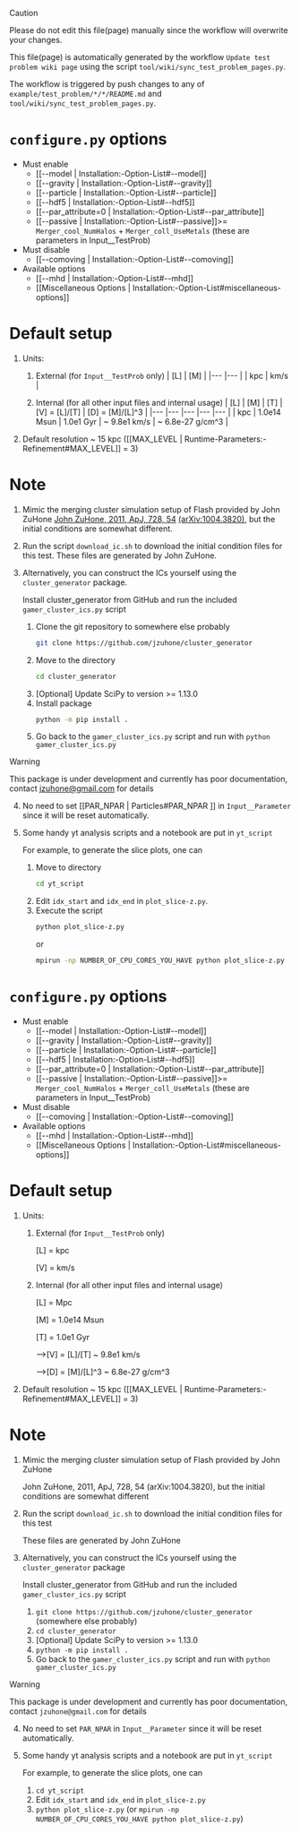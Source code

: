 > [!CAUTION]
> Please do not edit this file(page) manually since the workflow will overwrite your changes.
>
> This file(page) is automatically generated by the workflow `Update test problem wiki page` using the script `tool/wiki/sync_test_problem_pages.py`.
>
> The workflow is triggered by push changes to any of `example/test_problem/*/*/README.md` and `tool/wiki/sync_test_problem_pages.py`.


# `configure.py` options
- Must enable
   - [[--model | Installation:-Option-List#--model]]
   - [[--gravity | Installation:-Option-List#--gravity]]
   - [[--particle | Installation:-Option-List#--particle]]
   - [[--hdf5 | Installation:-Option-List#--hdf5]]
   - [[--par_attribute=0 | Installation:-Option-List#--par_attribute]]
   - [[--passive | Installation:-Option-List#--passive]]>= `Merger_cool_NumHalos` + `Merger_coll_UseMetals`
     (these are parameters in Input__TestProb)
- Must disable
   - [[--comoving | Installation:-Option-List#--comoving]]
- Available options
   - [[--mhd | Installation:-Option-List#--mhd]]
   - [[Miscellaneous Options | Installation:-Option-List#miscellaneous-options]]


# Default setup
1. Units:
   1. External (for `Input__TestProb` only)
      | [L] | [M]  |
      |---  |---   |
      | kpc | km/s |

   2. Internal (for all other input files and internal usage)
      | [L] | [M]         | [T]       | [V] = [L]/[T] | [D] = [M]/[L]^3  |
      |---  |---          |---        |---            |---               |
      | kpc | 1.0e14 Msun | 1.0e1 Gyr | ~ 9.8e1 km/s  | ~ 6.8e-27 g/cm^3 |

2. Default resolution ~ 15 kpc ([[MAX_LEVEL | Runtime-Parameters:-Refinement#MAX_LEVEL]] = 3)


# Note
1. Mimic the merging cluster simulation setup of Flash provided by John ZuHone
   [John ZuHone, 2011, ApJ, 728, 54](https://dx.doi.org/10.1088/0004-637X/728/1/54)
   [(arXiv:1004.3820)](https://arxiv.org/abs/1004.3820), but the initial conditions
   are somewhat different.

2. Run the script `download_ic.sh` to download the initial condition files for this test.
   These files are generated by John ZuHone.

3. Alternatively, you can construct the ICs yourself using the `cluster_generator` package.

   Install cluster_generator from GitHub and run the included `gamer_cluster_ics.py` script
   1. Clone the git repository to somewhere else probably
      ```bash
      git clone https://github.com/jzuhone/cluster_generator
      ```
   2. Move to the directory
      ```bash
      cd cluster_generator
      ```
   3. [Optional] Update SciPy to version >= 1.13.0
   4. Install package
      ```bash
      python -m pip install .
      ```
   5. Go back to the `gamer_cluster_ics.py` script and run with `python gamer_cluster_ics.py`

> [!WARNING]
> This package is under development and currently has poor documentation, contact [jzuhone@gmail.com](mailto:jzuhone@gmail.com) for details

4. No need to set [[PAR_NPAR | Particles#PAR_NPAR ]] in `Input__Parameter` since it will be reset automatically.

5. Some handy yt analysis scripts and a notebook are put in `yt_script`

   For example, to generate the slice plots, one can

   1. Move to directory
      ```bash
      cd yt_script
      ```
   2. Edit `idx_start` and `idx_end` in `plot_slice-z.py`.
   3. Execute the script
      ```bash
      python plot_slice-z.py
      ```
      or
      ```bash
      mpirun -np NUMBER_OF_CPU_CORES_YOU_HAVE python plot_slice-z.py
      ```
# `configure.py` options
- Must enable
   - [[--model | Installation:-Option-List#--model]]
   - [[--gravity | Installation:-Option-List#--gravity]]
   - [[--particle | Installation:-Option-List#--particle]]
   - [[--hdf5 | Installation:-Option-List#--hdf5]]
   - [[--par_attribute=0 | Installation:-Option-List#--par_attribute]]
   - [[--passive | Installation:-Option-List#--passive]]>= `Merger_cool_NumHalos` + `Merger_coll_UseMetals`
     (these are parameters in Input__TestProb)
- Must disable
   - [[--comoving | Installation:-Option-List#--comoving]]
- Available options
   - [[--mhd | Installation:-Option-List#--mhd]]
   - [[Miscellaneous Options | Installation:-Option-List#miscellaneous-options]]


# Default setup
1. Units:
   1. External (for `Input__TestProb` only)

      [L] = kpc

      [V] = km/s

   2. Internal (for all other input files and internal usage)

      [L] = Mpc

      [M] = 1.0e14 Msun

      [T] = 1.0e1 Gyr

      -->[V] = [L]/[T] ~ 9.8e1 km/s

      -->[D] = [M]/[L]^3 ~ 6.8e-27 g/cm^3

2. Default resolution ~ 15 kpc ([[MAX_LEVEL | Runtime-Parameters:-Refinement#MAX_LEVEL]] = 3)


# Note
1. Mimic the merging cluster simulation setup of Flash provided by John ZuHone

   John ZuHone, 2011, ApJ, 728, 54 (arXiv:1004.3820), but the initial conditions are somewhat different

2. Run the script `download_ic.sh` to download the initial condition files for this test

   These files are generated by John ZuHone

3. Alternatively, you can construct the ICs yourself using the `cluster_generator` package

   Install cluster_generator from GitHub and run the included `gamer_cluster_ics.py` script
   1. `git clone https://github.com/jzuhone/cluster_generator` (somewhere else probably)
   2. `cd cluster_generator`
   3. [Optional] Update SciPy to version >= 1.13.0
   4. `python -m pip install .`
   5. Go back to the `gamer_cluster_ics.py` script and run with `python gamer_cluster_ics.py`

> [!WARNING]
> This package is under development and currently has poor documentation, contact `jzuhone@gmail.com` for details

4. No need to set `PAR_NPAR` in `Input__Parameter` since it will be reset automatically.

5. Some handy yt analysis scripts and a notebook are put in `yt_script`

   For example, to generate the slice plots, one can

   1. `cd yt_script`
   2. Edit `idx_start` and `idx_end` in `plot_slice-z.py`
   3. `python plot_slice-z.py` (or `mpirun -np NUMBER_OF_CPU_CORES_YOU_HAVE python plot_slice-z.py`)
